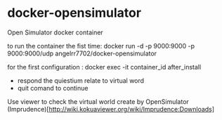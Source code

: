 docker-opensimulator
====================

Open Simulator docker container 

to run the container the fist time:
 docker run -d -p 9000:9000 -p 9000:9000/udp angelrr7702/docker-opensimulator
 
for the first configuration :
docker exec -it container_id after_install
- respond the quiestium relate to virtual word 
- quit comand to continue


Use viewer to check the virtual world create by OpenSimulator
(Imprudence)[http://wiki.kokuaviewer.org/wiki/Imprudence:Downloads]

